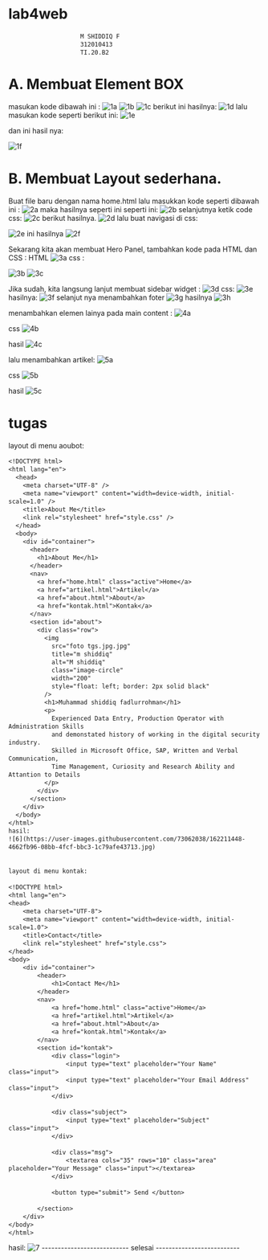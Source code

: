# lab4web
                        M SHIDDIQ F
                        312010413
                        TI.20.B2

# A. Membuat Element BOX
masukan kode dibawah ini :
![1a](https://user-images.githubusercontent.com/73062038/162205417-70b553cb-2160-454f-8ded-59d272e89619.jpg)
![1b](https://user-images.githubusercontent.com/73062038/162205420-b97b4e7b-207b-4bb5-94b5-a447a8f83fcb.jpg)
![1c](https://user-images.githubusercontent.com/73062038/162205427-d3d354b6-cf47-4fff-8d2e-bf79afd3722a.jpg)
berikut ini hasilnya:
![1d](https://user-images.githubusercontent.com/73062038/162205544-002daed9-bee9-4308-b60f-e11f39cd7fc0.jpg)
lalu masukan kode seperti berikut ini:
![1e](https://user-images.githubusercontent.com/73062038/162205656-8dc77bf5-6031-4e9d-9d25-2b82698778fd.jpg)

dan ini hasil nya:

![1f](https://user-images.githubusercontent.com/73062038/162205679-e35bb99e-916d-4ea3-908e-4ff51730d7b3.jpg)

# B. Membuat Layout sederhana.
Buat file baru dengan nama home.html lalu masukkan kode seperti dibawah ini :
![2a](https://user-images.githubusercontent.com/73062038/162206491-84d08b3b-6d14-4c2f-b1e5-1bab8e9befa2.jpg)
maka hasilnya seperti ini seperti ini:
![2b](https://user-images.githubusercontent.com/73062038/162206603-0bd9c511-1b57-48ea-bb48-2999e2b2c1f5.jpg)
selanjutnya ketik code css:
![2c](https://user-images.githubusercontent.com/73062038/162207038-a22dc217-edf5-4eab-a820-0e0d6d0f599e.jpg)
berikut hasilnya.
![2d](https://user-images.githubusercontent.com/73062038/162207085-a7e78199-9da7-4962-95a1-6ac23f8359f7.jpg)
lalu buat navigasi di css:

![2e](https://user-images.githubusercontent.com/73062038/162207313-a814a6c0-1f95-402c-a122-d9f3db9ee22d.jpg)
ini hasilnya
![2f](https://user-images.githubusercontent.com/73062038/162207334-bbb7b424-297d-4b1d-b93e-dae0b93c8d98.jpg)


Sekarang kita akan membuat Hero Panel, tambahkan kode pada HTML dan CSS : HTML
![3a](https://user-images.githubusercontent.com/73062038/162208321-a416035a-3b8b-4674-9e90-d96bad580d4a.jpg)
css :

![3b](https://user-images.githubusercontent.com/73062038/162208414-e807e1ea-6a78-4e5d-a235-f9f9c8bcefae.jpg)
![3c](https://user-images.githubusercontent.com/73062038/162208436-ec50a6d1-f6af-47b1-b06f-3b42cb37fac4.jpg)

Jika sudah, kita langsung lanjut membuat sidebar widget :
![3d](https://user-images.githubusercontent.com/73062038/162208742-eeef6cea-2093-4c6b-9432-bad06ca15af1.jpg)
css:
![3e](https://user-images.githubusercontent.com/73062038/162208767-5f63982a-c66c-4fd7-a17d-b15b0068a51a.jpg)
hasilnya:
![3f](https://user-images.githubusercontent.com/73062038/162208843-3668ce81-b1c0-4387-a4dc-4d9b923e2fd9.jpg)
selanjut nya menambahkan foter
![3g](https://user-images.githubusercontent.com/73062038/162209398-90539ddb-fbbb-462f-b917-b82169d45352.jpg)
hasilnya
![3h](https://user-images.githubusercontent.com/73062038/162209449-f5f809f8-41b8-40e3-b8d9-f3ff628e2fc3.jpg)

menambahkan elemen lainya pada main content :
![4a](https://user-images.githubusercontent.com/73062038/162209838-b1fce362-4012-429e-8dfc-551b47f6c03d.jpg)

css
![4b](https://user-images.githubusercontent.com/73062038/162209865-ad8c0910-e3ab-4b8a-90e8-6ca48dfb5403.jpg)

hasil
![4c](https://user-images.githubusercontent.com/73062038/162209902-01232ad4-ed1b-41af-b0b7-4ef4f1e3c9b8.jpg)

lalu menambahkan artikel:
![5a](https://user-images.githubusercontent.com/73062038/162210387-5f8c605b-22cd-47a2-900f-ef333d7b576d.jpg)

css
![5b](https://user-images.githubusercontent.com/73062038/162210419-a9bfa211-3078-4a1c-8d4d-7632d76c9ffe.jpg)

hasil
![5c](https://user-images.githubusercontent.com/73062038/162210446-70628a9d-688a-4df7-9f27-e4d2509966e1.jpg)

# tugas 
layout di menu aoubot:

    <!DOCTYPE html>
    <html lang="en">
      <head>
        <meta charset="UTF-8" />
        <meta name="viewport" content="width=device-width, initial-scale=1.0" />
        <title>About Me</title>
        <link rel="stylesheet" href="style.css" />
      </head>
      <body>
        <div id="container">
          <header>
            <h1>About Me</h1>
          </header>
          <nav>
            <a href="home.html" class="active">Home</a>
            <a href="artikel.html">Artikel</a>
            <a href="about.html">About</a>
            <a href="kontak.html">Kontak</a>
          </nav>
          <section id="about">
            <div class="row">
              <img
                src="foto tgs.jpg.jpg"
                title="m shiddiq"
                alt="M shiddiq"
                class="image-circle"
                width="200"
                style="float: left; border: 2px solid black"
              />
              <h1>Muhammad shiddiq fadlurrohman</h1>
              <p>
                Experienced Data Entry, Production Operator with Administration Skills
                and demonstated history of working in the digital security industry.
                Skilled in Microsoft Office, SAP, Written and Verbal Communication,
                Time Management, Curiosity and Research Ability and Attantion to Details
              </p>
            </div>
          </section>
        </div>
      </body>
    </html>
    hasil:
    ![6](https://user-images.githubusercontent.com/73062038/162211448-4662fb96-08bb-4fcf-bbc3-1c79afe43713.jpg)


    layout di menu kontak:
    
    <!DOCTYPE html>
    <html lang="en">
    <head>
        <meta charset="UTF-8">
        <meta name="viewport" content="width=device-width, initial-scale=1.0">
        <title>Contact</title>
        <link rel="stylesheet" href="style.css">
    </head>
    <body>
        <div id="container">
            <header>
                <h1>Contact Me</h1>
            </header>
            <nav>
                <a href="home.html" class="active">Home</a>
                <a href="artikel.html">Artikel</a>
                <a href="about.html">About</a>
                <a href="kontak.html">Kontak</a>
            </nav>
            <section id="kontak">
                <div class="login">
                    <input type="text" placeholder="Your Name" class="input">
                    <input type="text" placeholder="Your Email Address" class="input">
                </div>

                <div class="subject">
                    <input type="text" placeholder="Subject" class="input">
                </div>

                <div class="msg">
                    <textarea cols="35" rows="10" class="area" placeholder="Your Message" class="input"></textarea>
                </div>

                <button type="submit"> Send </button>

            </section>
        </div>
    </body>
    </html>

hasil:
![7](https://user-images.githubusercontent.com/73062038/162212134-f0ade219-fb25-405f-ac03-26373c2aa31b.jpg)
--------------------------- selesai --------------------------
